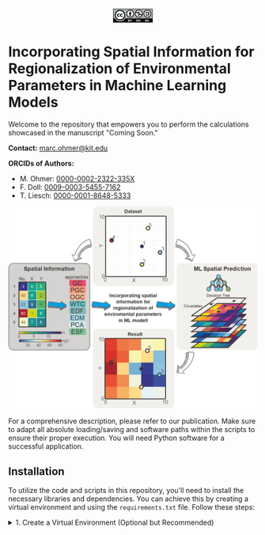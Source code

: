 <p align="center">
  <a href="https://creativecommons.org/licenses/by-nc-sa/4.0/">
    <img src="by-nc-sa.svg" alt="License" width="80">
  </a>
</p>

# Incorporating Spatial Information for Regionalization of Environmental Parameters in Machine Learning Models

Welcome to the repository that empowers you to perform the calculations showcased in the manuscript "Coming Soon."

**Contact:** [marc.ohmer@kit.edu](mailto:marc.ohmer@kit.edu)

**ORCIDs of Authors:**  
- M. Ohmer: [0000-0002-2322-335X](https://orcid.org/0000-0002-2322-335X)
- F. Doll: [0009-0003-5455-7162](https://orcid.org/0009-0003-5455-7162)
- T. Liesch: [0000-0001-8648-5333](https://orcid.org/0000-0001-8648-5333)

![Sample Image](ga1.png)

For a comprehensive description, please refer to our publication. Make sure to adapt all absolute loading/saving and software paths within the scripts to ensure their proper execution. You will need Python software for a successful application.

## Installation

To utilize the code and scripts in this repository, you'll need to install the necessary libraries and dependencies. You can achieve this by creating a virtual environment and using the `requirements.txt` file. Follow these steps:

<details>
<summary>1. Create a Virtual Environment (Optional but Recommended)</summary>

```bash
python -m venv spatialinfo
</details>
<details>
<summary>2. Activate the Virtual Environment (Unix/Linux)</summary>
source spatialinfo/bin/activate
</details>
<details>
<summary>2. Activate the Virtual Environment (Windows)</summary>
spatialinfo\Scripts\activate
</details>
<details>
<summary>3. Install the Required Libraries from the `requirements.txt` File</summary>
pip install -r requirements.txt
</details>
